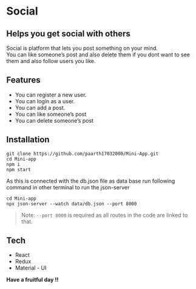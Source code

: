 <h1 class="code-line" data-line-start=0 data-line-end=1 ><a id="Social_0"></a>Social</h1>
<h2 class="code-line" data-line-start=1 data-line-end=2 ><a id="Helps_you_get_social_with_others_1"></a>Helps you get social with others</h2>
<p class="has-line-data" data-line-start="3" data-line-end="5">Social is platform that lets you post something on your mind.<br>
You can like someone’s post and also delete them if you dont want to see them and also follow users you like.</p>
<h2 class="code-line" data-line-start=6 data-line-end=7 ><a id="Features_6"></a>Features</h2>
<ul>
<li class="has-line-data" data-line-start="8" data-line-end="9">You can register a new user.</li>
<li class="has-line-data" data-line-start="9" data-line-end="10">You can login as a user.</li>
<li class="has-line-data" data-line-start="10" data-line-end="11">You can add a post.</li>
<li class="has-line-data" data-line-start="11" data-line-end="12">You can like someone’s post</li>
<li class="has-line-data" data-line-start="12" data-line-end="14">You can delete someone’s post</li>
</ul>
<h2 class="code-line" data-line-start=14 data-line-end=15 ><a id="Installation_14"></a>Installation</h2>
<pre><code class="has-line-data" data-line-start="17" data-line-end="22" class="language-sh">git <span class="hljs-built_in">clone</span> https://github.com/paarth17032000/Mini-App.git
<span class="hljs-built_in">cd</span> Mini-app
npm i
npm start
</code></pre>
<p class="has-line-data" data-line-start="23" data-line-end="24">As this is connected with the db.json file as data base run following command in other terminal to run the json-server</p>
<pre><code class="has-line-data" data-line-start="26" data-line-end="29" class="language-sh"><span class="hljs-built_in">cd</span> Mini-app
npx json-server --watch data/db.json --port <span class="hljs-number">8000</span>
</code></pre>
<blockquote>
<p class="has-line-data" data-line-start="29" data-line-end="30">Note: <code>--port 8000</code> is required as all routes in the code are linked to that.</p>
</blockquote>
<h2 class="code-line" data-line-start=32 data-line-end=33 ><a id="Tech_32"></a>Tech</h2>
<ul>
<li class="has-line-data" data-line-start="33" data-line-end="34">React</li>
<li class="has-line-data" data-line-start="34" data-line-end="35">Redux</li>
<li class="has-line-data" data-line-start="35" data-line-end="37">Material - UI</li>
</ul>
<p class="has-line-data" data-line-start="37" data-line-end="38"><strong>Have a fruitful day !!</strong></p>